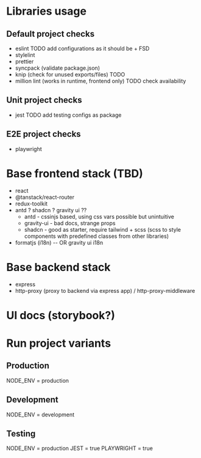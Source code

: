 # Libraries usage

## Default project checks

-   eslint TODO add configurations as it should be + FSD
-   stylelint
-   prettier
-   syncpack (validate package.json)
-   knip (check for unused exports/files) TODO
-   million lint (works in runtime, frontend only) TODO check availability

## Unit project checks

-   jest TODO add testing configs as package

## E2E project checks

-   playwright

# Base frontend stack (TBD)

-   react
-   @tanstack/react-router
-   redux-toolkit
-   antd ? shadcn ? gravity ui ??
    -   antd - cssinjs based, using css vars possible but unintuitive
    -   gravity-ui - bad docs, strange props
    -   shadcn - good as starter, require tailwind + scss (scss to style components with predefined classes from other libraries)
-   formatjs (i18n) -- OR gravity ui i18n

# Base backend stack

-   express
-   http-proxy (proxy to backend via express app) / http-proxy-middleware

# UI docs (storybook?)

# Run project variants

## Production

NODE_ENV = production

## Development

NODE_ENV = development

## Testing

NODE_ENV = production
JEST = true
PLAYWRIGHT = true
